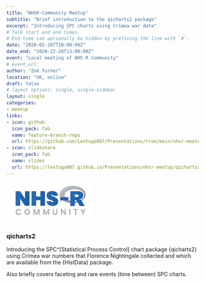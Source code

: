 ```yaml
---
title: "NHSR-Community Meetup"
subtitle: "Brief introduction to the qicharts2 package"
excerpt: "Introducing SPC charts using Crimea war data"
# Talk start and end times.
# End time can optionally be hidden by prefixing the line with `#`.
date: "2020-02-287T10:00:00Z"
date_end: "2020-22-28T13:00:00Z"
event: "Local meeting of NHS-R Community"
# event_url: 
author: "Zoë Turner"
location: "UK, online"
draft: false
# layout options: single, single-sidebar
layout: single
categories:
- meetup
links:
- icon: github
  icon_pack: fab
  name: feature-branch-repo
  url: https://github.com/Lextuga007/Presentations/tree/main/nhsr-meetup
- icon: slideshare
  icon_pack: fab
  name: slides
  url: https://lextuga007.github.io/Presentations/nhsr-meetup/qicharts2.html#1
---
```


![NHS-R Community](featured.png)

### qicharts2

Introducing the SPC^[Statistical Process Control] chart package {qicharts2} using Crimea war numbers that Florence Nightingale collected and which are available from the {HistData} package.

Also briefly covers faceting and rare events (time between) SPC charts.
